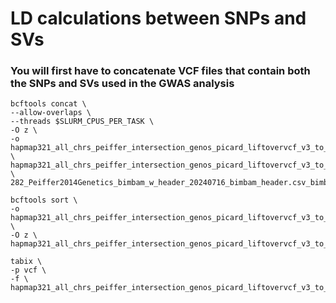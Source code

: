 # LD calculations between SNPs and SVs
### You will first have to concatenate VCF files that contain both the SNPs and SVs used in the GWAS analysis
```
bcftools concat \
--allow-overlaps \
--threads $SLURM_CPUS_PER_TASK \
-O z \
-o hapmap321_all_chrs_peiffer_intersection_genos_picard_liftovervcf_v3_to_v4_to_v5NAM_w_gwas_SNPs_gwas_svs_concat_20240716.vcf.gz \
hapmap321_all_chrs_peiffer_intersection_genos_picard_liftovervcf_v3_to_v4_to_v5NAM_sorted_gwas_SNPs.vcf.gz \
282_Peiffer2014Genetics_bimbam_w_header_20240716_bimbam_header.csv_bimbam_gwas_svs_reheader_sorted_hapmap_order.vcf.gz
```
```
bcftools sort \
-o hapmap321_all_chrs_peiffer_intersection_genos_picard_liftovervcf_v3_to_v4_to_v5NAM_w_gwas_SNPs_gwas_svs_concat_sorted_20240716.vcf.gz \
-O z \
hapmap321_all_chrs_peiffer_intersection_genos_picard_liftovervcf_v3_to_v4_to_v5NAM_w_gwas_SNPs_gwas_svs_concat.vcf.gz
```
```
tabix \
-p vcf \
-f \
hapmap321_all_chrs_peiffer_intersection_genos_picard_liftovervcf_v3_to_v4_to_v5NAM_w_gwas_SNPs_gwas_svs_concat_sorted_20240716.vcf.gz
```

```
